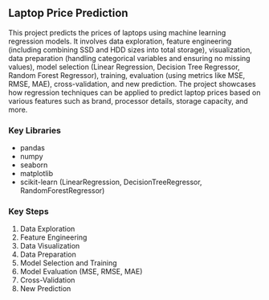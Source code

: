 ## Laptop Price Prediction

This project predicts the prices of laptops using machine learning regression models. It involves data exploration, feature engineering (including combining SSD and HDD sizes into total storage), visualization, data preparation (handling categorical variables and ensuring no missing values), model selection (Linear Regression, Decision Tree Regressor, Random Forest Regressor), training, evaluation (using metrics like MSE, RMSE, MAE), cross-validation, and new prediction. The project showcases how regression techniques can be applied to predict laptop prices based on various features such as brand, processor details, storage capacity, and more.

### Key Libraries

- pandas
- numpy
- seaborn
- matplotlib
- scikit-learn (LinearRegression, DecisionTreeRegressor, RandomForestRegressor)

### Key Steps

1. Data Exploration
2. Feature Engineering
3. Data Visualization
4. Data Preparation
5. Model Selection and Training
6. Model Evaluation (MSE, RMSE, MAE)
7. Cross-Validation
8. New Prediction
